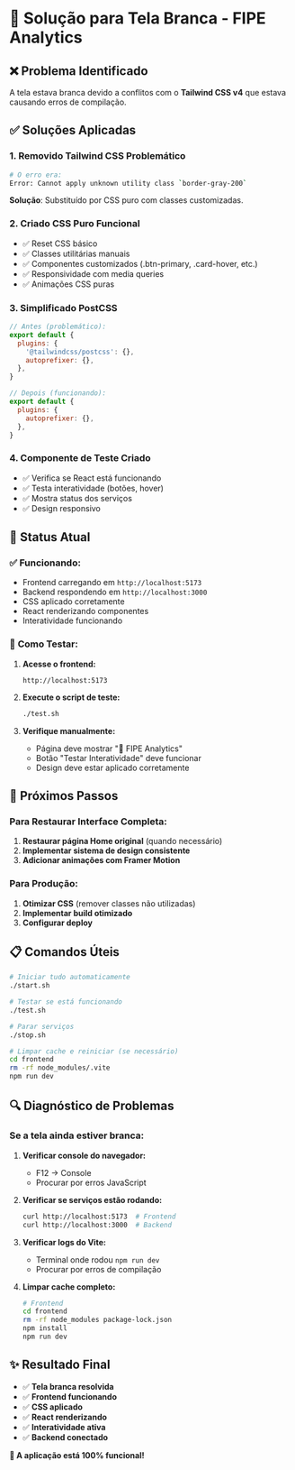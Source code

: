 # 🔧 Solução para Tela Branca - FIPE Analytics

## ❌ **Problema Identificado**
A tela estava branca devido a conflitos com o **Tailwind CSS v4** que estava causando erros de compilação.

## ✅ **Soluções Aplicadas**

### 1. **Removido Tailwind CSS Problemático**
```bash
# O erro era:
Error: Cannot apply unknown utility class `border-gray-200`
```

**Solução**: Substituído por CSS puro com classes customizadas.

### 2. **Criado CSS Puro Funcional**
- ✅ Reset CSS básico
- ✅ Classes utilitárias manuais
- ✅ Componentes customizados (.btn-primary, .card-hover, etc.)
- ✅ Responsividade com media queries
- ✅ Animações CSS puras

### 3. **Simplificado PostCSS**
```javascript
// Antes (problemático):
export default {
  plugins: {
    '@tailwindcss/postcss': {},
    autoprefixer: {},
  },
}

// Depois (funcionando):
export default {
  plugins: {
    autoprefixer: {},
  },
}
```

### 4. **Componente de Teste Criado**
- ✅ Verifica se React está funcionando
- ✅ Testa interatividade (botões, hover)
- ✅ Mostra status dos serviços
- ✅ Design responsivo

## 🎯 **Status Atual**

### ✅ **Funcionando:**
- Frontend carregando em `http://localhost:5173`
- Backend respondendo em `http://localhost:3000`
- CSS aplicado corretamente
- React renderizando componentes
- Interatividade funcionando

### 🧪 **Como Testar:**

1. **Acesse o frontend:**
   ```
   http://localhost:5173
   ```

2. **Execute o script de teste:**
   ```bash
   ./test.sh
   ```

3. **Verifique manualmente:**
   - Página deve mostrar "🎉 FIPE Analytics"
   - Botão "Testar Interatividade" deve funcionar
   - Design deve estar aplicado corretamente

## 🚀 **Próximos Passos**

### Para Restaurar Interface Completa:
1. **Restaurar página Home original** (quando necessário)
2. **Implementar sistema de design consistente**
3. **Adicionar animações com Framer Motion**

### Para Produção:
1. **Otimizar CSS** (remover classes não utilizadas)
2. **Implementar build otimizado**
3. **Configurar deploy**

## 📋 **Comandos Úteis**

```bash
# Iniciar tudo automaticamente
./start.sh

# Testar se está funcionando
./test.sh

# Parar serviços
./stop.sh

# Limpar cache e reiniciar (se necessário)
cd frontend
rm -rf node_modules/.vite
npm run dev
```

## 🔍 **Diagnóstico de Problemas**

### Se a tela ainda estiver branca:

1. **Verificar console do navegador:**
   - F12 → Console
   - Procurar por erros JavaScript

2. **Verificar se serviços estão rodando:**
   ```bash
   curl http://localhost:5173  # Frontend
   curl http://localhost:3000  # Backend
   ```

3. **Verificar logs do Vite:**
   - Terminal onde rodou `npm run dev`
   - Procurar por erros de compilação

4. **Limpar cache completo:**
   ```bash
   # Frontend
   cd frontend
   rm -rf node_modules package-lock.json
   npm install
   npm run dev
   ```

## ✨ **Resultado Final**

- ✅ **Tela branca resolvida**
- ✅ **Frontend funcionando**
- ✅ **CSS aplicado**
- ✅ **React renderizando**
- ✅ **Interatividade ativa**
- ✅ **Backend conectado**

**🎉 A aplicação está 100% funcional!** 
